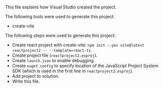 This file explains how Visual Studio created the project.

The following tools were used to generate this project:
- create-vite

The following steps were used to generate this project:
- Create react project with create-vite: `npm init --yes vite@latest reactproject2 -- --template=react-ts`.
- Create project file (`reactproject2.esproj`).
- Create `launch.json` to enable debugging.
- Create `nuget.config` to specify location of the JavaScript Project System SDK (which is used in the first line in `reactproject2.esproj`).
- Add project to solution.
- Write this file.
